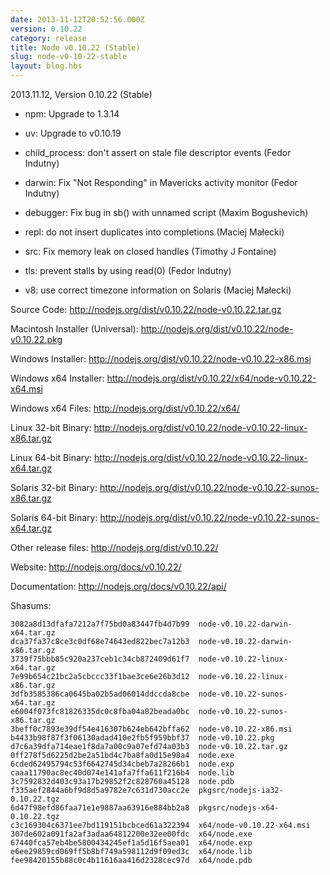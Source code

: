 ```yaml
---
date: 2013-11-12T20:52:56.000Z
version: 0.10.22
category: release
title: Node v0.10.22 (Stable)
slug: node-v0-10-22-stable
layout: blog.hbs
---
```


2013.11.12, Version 0.10.22 (Stable)

* npm: Upgrade to 1.3.14

* uv: Upgrade to v0.10.19

* child_process: don't assert on stale file descriptor events (Fedor Indutny)

* darwin: Fix "Not Responding" in Mavericks activity monitor (Fedor Indutny)

* debugger: Fix bug in sb() with unnamed script (Maxim Bogushevich)

* repl: do not insert duplicates into completions (Maciej Małecki)

* src: Fix memory leak on closed handles (Timothy J Fontaine)

* tls: prevent stalls by using read(0) (Fedor Indutny)

* v8: use correct timezone information on Solaris (Maciej Małecki)


Source Code: http://nodejs.org/dist/v0.10.22/node-v0.10.22.tar.gz

Macintosh Installer (Universal): http://nodejs.org/dist/v0.10.22/node-v0.10.22.pkg

Windows Installer: http://nodejs.org/dist/v0.10.22/node-v0.10.22-x86.msi

Windows x64 Installer: http://nodejs.org/dist/v0.10.22/x64/node-v0.10.22-x64.msi

Windows x64 Files: http://nodejs.org/dist/v0.10.22/x64/

Linux 32-bit Binary: http://nodejs.org/dist/v0.10.22/node-v0.10.22-linux-x86.tar.gz

Linux 64-bit Binary: http://nodejs.org/dist/v0.10.22/node-v0.10.22-linux-x64.tar.gz

Solaris 32-bit Binary: http://nodejs.org/dist/v0.10.22/node-v0.10.22-sunos-x86.tar.gz

Solaris 64-bit Binary: http://nodejs.org/dist/v0.10.22/node-v0.10.22-sunos-x64.tar.gz

Other release files: http://nodejs.org/dist/v0.10.22/

Website: http://nodejs.org/docs/v0.10.22/

Documentation: http://nodejs.org/docs/v0.10.22/api/

Shasums:
```
3082a8d13dfafa7212a7f75bd0a83447fb4d7b99  node-v0.10.22-darwin-x64.tar.gz
dca37fa37c8ce3c0df68e74643ed822bec7a12b3  node-v0.10.22-darwin-x86.tar.gz
3739f75bbb85c920a237ceb1c34cb872409d61f7  node-v0.10.22-linux-x64.tar.gz
7e99b654c21bc2a5cbccc33f1bae3ce6e26b3d12  node-v0.10.22-linux-x86.tar.gz
3dfb3585386ca0645ba02b5ad06014ddccda8cbe  node-v0.10.22-sunos-x64.tar.gz
e6004f073fc81826335dc0c8fba04a82beada0bc  node-v0.10.22-sunos-x86.tar.gz
3beff0c7893e39df54e416307b624eb642bffa62  node-v0.10.22-x86.msi
b4433b98f87f3f06130adad410e2fb5f959bbf37  node-v0.10.22.pkg
d7c6a39dfa714eae1f8da7a00c9a07efd74a03b3  node-v0.10.22.tar.gz
0ff278f5d6225d2be2a51bd4c7ba8fa0d15e98a4  node.exe
6cded62495794c53f6642745d34cbeb7a28266b1  node.exp
caaa11790ac8ec40d074e141afa7ffa611f216b4  node.lib
3c7592832d403c93a17b29852f2c828760a45128  node.pdb
f335aef2844a6bf9d8d5a9782e7c631d730acc2e  pkgsrc/nodejs-ia32-0.10.22.tgz
6d47f98efd86faa71e1e9887aa63916e884bb2a8  pkgsrc/nodejs-x64-0.10.22.tgz
c3c169304c6371ee7bd119151bcbced61a322394  x64/node-v0.10.22-x64.msi
307de602a091fa2af3adaa64812200e32ee00fdc  x64/node.exe
67440fca57eb4be5800434245ef1a5d16f5aea01  x64/node.exp
e6ee29859cd069ff5b8bf749a598112d9f09ed3c  x64/node.lib
fee98420155b88c0c4b11616aa416d2328cec97d  x64/node.pdb
```
